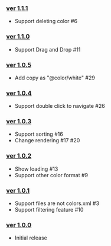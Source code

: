 ### [ver 1.1.1](https://github.com/shiraji/color-manager/releases/tag/1.1.1)

* Support deleting color #6

### [ver 1.1.0](https://github.com/shiraji/color-manager/releases/tag/1.1.0)

* Support Drag and Drop #11

### [ver 1.0.5](https://github.com/shiraji/color-manager/releases/tag/1.0.5)

* Add copy as "@color/white" #29

### [ver 1.0.4](https://github.com/shiraji/color-manager/releases/tag/1.0.4)

* Support double click to navigate #26

### [ver 1.0.3](https://github.com/shiraji/color-manager/releases/tag/1.0.3)

* Support sorting #16
* Change rendering #17 #20

### [ver 1.0.2](https://github.com/shiraji/color-manager/releases/tag/1.0.2)

* Show loading #13
* Support other color format #9

### [ver 1.0.1](https://github.com/shiraji/color-manager/releases/tag/1.0.1)

* Support files are not colors.xml #3
* Support filtering feature #10

### [ver 1.0.0](https://github.com/shiraji/color-manager/releases/tag/1.0.0)

* Initial release
